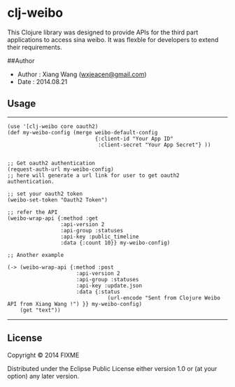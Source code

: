 # clj-weibo

This Clojure library was designed to provide APIs for the third part applications to access sina weibo. It was flexble for developers to extend their requirements.

##Author

* Author : Xiang Wang (wxjeacen@gmail.com)
* Date :  2014.08.21

## Usage

---
    (use '[clj-weibo core oauth2)
    (def my-weibo-config (merge weibo-default-config
                                {:client-id "Your App ID"
                                 :client-secret "Your App Secret"} ))


    ;; Get oauth2 authentication
    (request-auth-url my-weibo-config)
    ;; here will generate a url link for user to get oauth2 authentication.

    ;; set your oauth2 token
    (weibo-set-token "Oauth2 Token")

    ;; refer the API
    (weibo-wrap-api {:method :get
                     :api-version 2
                     :api-group :statuses
                     :api-key :public_timeline
                     :data {:count 10}} my-weibo-config)

    ;; Another example

    (-> (weibo-wrap-api {:method :post
                          :api-version 2
                          :api-group :statuses
                          :api-key :update.json
                          :data {:status
                                    (url-encode "Sent from Clojure Weibo API from Xiang Wang !") }} my-weibo-config)
        (get "text"))

---

## License

Copyright © 2014 FIXME

Distributed under the Eclipse Public License either version 1.0 or (at
your option) any later version.
